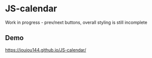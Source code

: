 # JS-calendar

Work in progress - prev/next buttons, overall styling is still incomplete

## Demo

https://joujou144.github.io/JS-calendar/
